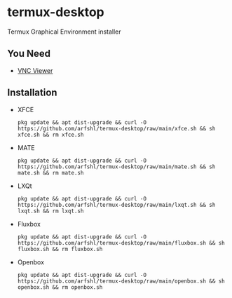 # termux-desktop
Termux Graphical Environment installer
## You Need
- [VNC Viewer](https://play.google.com/store/apps/details?id=com.realvnc.viewer.android)
## Installation
- XFCE

      pkg update && apt dist-upgrade && curl -O https://github.com/arfshl/termux-desktop/raw/main/xfce.sh && sh xfce.sh && rm xfce.sh

- MATE
 
      pkg update && apt dist-upgrade && curl -O https://github.com/arfshl/termux-desktop/raw/main/mate.sh && sh mate.sh && rm mate.sh

- LXQt

      pkg update && apt dist-upgrade && curl -O https://github.com/arfshl/termux-desktop/raw/main/lxqt.sh && sh lxqt.sh && rm lxqt.sh

- Fluxbox

      pkg update && apt dist-upgrade && curl -O https://github.com/arfshl/termux-desktop/raw/main/fluxbox.sh && sh fluxbox.sh && rm fluxbox.sh

- Openbox

      pkg update && apt dist-upgrade && curl -O https://github.com/arfshl/termux-desktop/raw/main/openbox.sh && sh openbox.sh && rm openbox.sh
